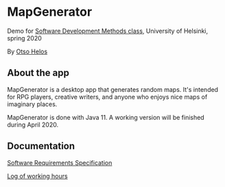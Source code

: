 # MapGenerator

Demo for [Software Development Methods class](https://github.com/mluukkai/ohjelmistotekniikka-kevat-2020), University of Helsinki, spring 2020

By [Otso Helos](https://github.com/otsohelos)


## About the app

MapGenerator is a desktop app that generates random maps. It's intended for RPG players, creative writers, and anyone who enjoys nice maps of imaginary places.

MapGenerator is done with Java 11. A working version will be finished during April 2020.


## Documentation

[Software Requirements Specification](https://github.com/otsohelos/ot_harjoitustyo/blob/master/MapGenerator/documentation/Software%20Requirements%20Specification.md)

[Log of working hours](https://github.com/otsohelos/ot_harjoitustyo/blob/master/MapGenerator/documentation/WorkHoursLog.md)

